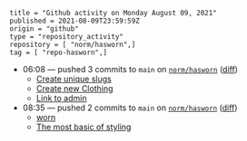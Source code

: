 ```
title = "Github activity on Monday August 09, 2021"
published = 2021-08-09T23:59:59Z
origin = "github"
type = "repository_activity"
repository = [ "norm/hasworn",]
tag = [ "repo-hasworn",]
```

* 06:08 — pushed 3 commits to `main` on [`norm/hasworn`](https://github.com/norm/hasworn) ([diff](https://github.com/norm/hasworn/compare/a46aaf38ef4418358d445d0c35cb751953bdcf72..a80d2a287b3d86f2da98ccacd6cc347444ad92c2))
  * [Create unique slugs](https://github.com/norm/hasworn/commit/308f156da9fc29d609af0c8730513668e72bbfd0)
  * [Create new Clothing](https://github.com/norm/hasworn/commit/b2a1dd298f8f367fe88bf544be8d90f640a51b1d)
  * [Link to admin](https://github.com/norm/hasworn/commit/a80d2a287b3d86f2da98ccacd6cc347444ad92c2)
* 08:35 — pushed 2 commits to `main` on [`norm/hasworn`](https://github.com/norm/hasworn) ([diff](https://github.com/norm/hasworn/compare/a80d2a287b3d86f2da98ccacd6cc347444ad92c2..c93ad3ffaca02bb1709501378c1cbf053509598d))
  * [worn](https://github.com/norm/hasworn/commit/dddc64be3211ef515ad3c913d048a46928fa6a29)
  * [The most basic of styling](https://github.com/norm/hasworn/commit/c93ad3ffaca02bb1709501378c1cbf053509598d)
